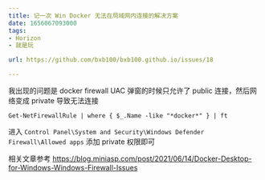```yaml
---
title: 记一次 Win Docker 无法在局域网内连接的解决方案
date: 1656067093000
tags:
- Horizon
- 就是玩

url: https://github.com/bxb100/bxb100.github.io/issues/18

---
```

我出现的问题是 docker firewall UAC 弹窗的时候只允许了 public 连接，然后网络变成 private 导致无法连接

```shell
Get-NetFirewallRule | where { $_.Name -like "*docker*" } | ft
```

进入 `Control Panel\System and Security\Windows Defender Firewall\Allowed apps` 添加 private 权限即可

相关文章参考
https://blog.miniasp.com/post/2021/06/14/Docker-Desktop-for-Windows-Windows-Firewall-Issues
